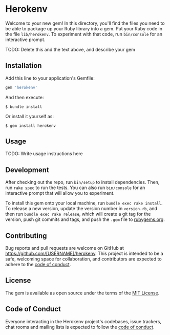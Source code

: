 # Herokenv

Welcome to your new gem! In this directory, you'll find the files you need to be able to package up your Ruby library into a gem. Put your Ruby code in the file `lib/herokenv`. To experiment with that code, run `bin/console` for an interactive prompt.

TODO: Delete this and the text above, and describe your gem

## Installation

Add this line to your application's Gemfile:

```ruby
gem 'herokenv'
```

And then execute:

    $ bundle install

Or install it yourself as:

    $ gem install herokenv

## Usage

TODO: Write usage instructions here

## Development

After checking out the repo, run `bin/setup` to install dependencies. Then, run `rake spec` to run the tests. You can also run `bin/console` for an interactive prompt that will allow you to experiment.

To install this gem onto your local machine, run `bundle exec rake install`. To release a new version, update the version number in `version.rb`, and then run `bundle exec rake release`, which will create a git tag for the version, push git commits and tags, and push the `.gem` file to [rubygems.org](https://rubygems.org).

## Contributing

Bug reports and pull requests are welcome on GitHub at https://github.com/[USERNAME]/herokenv. This project is intended to be a safe, welcoming space for collaboration, and contributors are expected to adhere to the [code of conduct](https://github.com/[USERNAME]/herokenv/blob/master/CODE_OF_CONDUCT.md).


## License

The gem is available as open source under the terms of the [MIT License](https://opensource.org/licenses/MIT).

## Code of Conduct

Everyone interacting in the Herokenv project's codebases, issue trackers, chat rooms and mailing lists is expected to follow the [code of conduct](https://github.com/[USERNAME]/herokenv/blob/master/CODE_OF_CONDUCT.md).
